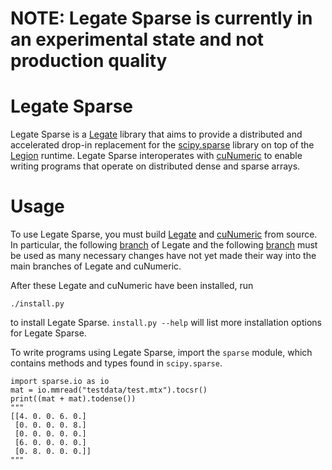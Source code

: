 NOTE: Legate Sparse is currently in an experimental state and not production quality
====================================================================================

# Legate Sparse

Legate Sparse is a [Legate](https://github.com/nv-legate/legate.core) library
that aims to provide a distributed and accelerated drop-in replacement for the
[scipy.sparse](https://docs.scipy.org/doc/scipy/reference/sparse.html) library
on top of the [Legion](https://legion.stanford.edu) runtime. Legate Sparse
interoperates with [cuNumeric](https://github.com/nv-legate/cunumeric) to
enable writing programs that operate on distributed dense and sparse arrays.

# Usage

To use Legate Sparse, you must build
[Legate](https://github.com/nv-legate/legate.core) and
[cuNumeric](https://github.com/nv-legate/cunumeric) from source.  In
particular, the following
[branch](https://github.com/rohany/legate.core/tree/legate-sparse) of Legate
and the following
[branch](https://github.com/rohany/cunumeric/tree/legate-sparse) must be used
as many necessary changes have not yet made their way into the main branches
of Legate and cuNumeric.

After these Legate and cuNumeric have been installed, run
```
./install.py
```
to install Legate Sparse. `install.py --help` will list more installation
options for Legate Sparse.

To write programs using Legate Sparse, import the `sparse` module, which
contains methods and types found in `scipy.sparse`.
```[python]
import sparse.io as io
mat = io.mmread("testdata/test.mtx").tocsr()
print((mat + mat).todense())
"""
[[4. 0. 0. 6. 0.]
 [0. 0. 0. 0. 8.]
 [0. 0. 0. 0. 0.]
 [6. 0. 0. 0. 0.]
 [0. 8. 0. 0. 0.]]
"""
```
